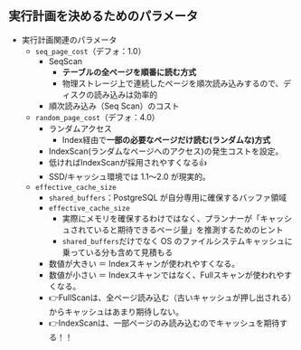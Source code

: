 ## 実行計画を決めるためのパラメータ
- 実行計画関連のパラメータ
  - `seq_page_cost`（デフォ：1.0）
    - SeqScan
      - **テーブルの全ページを順番に読む方式**
      - 物理ストレージ上で連続したページを順次読み込みするので、ディスクの読み込みは効率的
    - 順次読み込み（Seq Scan）のコスト
  - `random_page_cost`（デフォ：4.0）
    - ランダムアクセス
      - Index経由で**一部の必要なページだけ読む(ランダムな)方式**
    - IndexScan(ランダムなページへのアクセス)の発生コストを設定。
    - 低ければIndexScanが採用されやすくなる👍
    - SSD/キャッシュ環境では 1.1〜2.0 が現実的。
  - `effective_cache_size`
    - `shared_buffers`：PostgreSQL が自分専用に確保するバッファ領域
    - `effective_cache_size`
      - 実際にメモリを確保するわけではなく、プランナーが「キャッシュされていると期待できるページ量」を推測するためのヒント
      - `shared_buffers`だけでなく OS のファイルシステムキャッシュに乗っている分も含めて見積もる
    - 数値が大きい ＝ Indexスキャンが使われやすくなる。
    - 数値が小さい ＝ Indexスキャンではなく、Fullスキャンが使われやすくなる。
    - 👉FullScanは、全ページ読み込む（古いキャッシュが押し出される）からキャッシュはあまり期待しない。
    - 👉IndexScanは、一部ページのみ読み込むのでキャッシュを期待する！！
